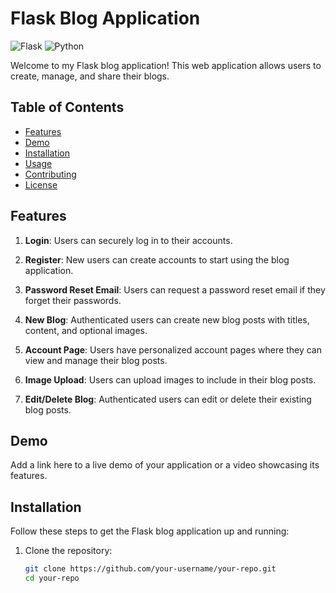 # Flask Blog Application

![Flask](https://img.shields.io/badge/Flask-2.0.1-blue.svg)
![Python](https://img.shields.io/badge/Python-3.9.6-brightgreen.svg)

Welcome to my Flask blog application! This web application allows users to create, manage, and share their blogs.

## Table of Contents
- [Features](#features)
- [Demo](#demo)
- [Installation](#installation)
- [Usage](#usage)
- [Contributing](#contributing)
- [License](#license)

## Features

1. **Login**: Users can securely log in to their accounts.

2. **Register**: New users can create accounts to start using the blog application.

3. **Password Reset Email**: Users can request a password reset email if they forget their passwords.

4. **New Blog**: Authenticated users can create new blog posts with titles, content, and optional images.

5. **Account Page**: Users have personalized account pages where they can view and manage their blog posts.

6. **Image Upload**: Users can upload images to include in their blog posts.

7. **Edit/Delete Blog**: Authenticated users can edit or delete their existing blog posts.

## Demo

Add a link here to a live demo of your application or a video showcasing its features.

## Installation

Follow these steps to get the Flask blog application up and running:

1. Clone the repository:
   ```bash
   git clone https://github.com/your-username/your-repo.git
   cd your-repo

